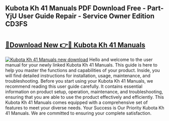 ## Kubota Kh 41 Manuals PDF Download Free - Part-YjU User Guide Repair - Service Owner Edition CD3FS

# <h2><a href="http://bc69312.oget.top/?id=Kubota+Kh+41+Manuals">🔗Download New 👉🔴 Kubota Kh 41 Manuals</a></h2>

[![Kubota Kh 41 Manuals new download](https://i.imgur.com/5g1atiW.png)](http://bc69312.oget.top/?id=Kubota+Kh+41+Manuals)
Hello and welcome to the user manual for your newly linked Kubota Kh 41 Manuals. This guide is here to help you master the functions and capabilities of your product. Inside, you will find detailed instructions for installation, usage, maintenance, and troubleshooting. Before you start using your Kubota Kh 41 Manuals, we recommend reading this user guide carefully. It contains essential information on product setup, operation, maintenance, and troubleshooting, ensuring that you are able to use the product effectively and efficiently. This Kubota Kh 41 Manuals comes equipped with a comprehensive set of features to meet your diverse needs. Your Success is Our Priority Kubota Kh 41 Manuals. We are committed to ensuring your complete satisfaction.

